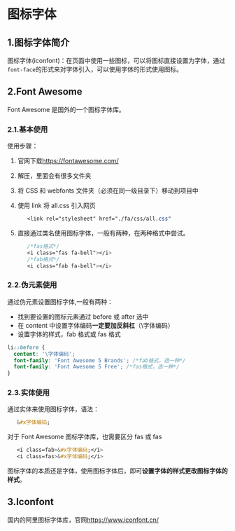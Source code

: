 # 图标字体

## 1.图标字体简介

图标字体(iconfont)：在页面中使用一些图标，可以将图标直接设置为字体，通过`font-face`的形式来对字体引入，可以使用字体的形式使用图标。

## 2.Font Awesome

Font Awesome 是国外的一个图标字体库。

### 2.1.基本使用

使用步骤：

1. 官网下载<https://fontawesome.com/>

2. 解压，里面会有很多文件夹

3. 将 CSS 和 webfonts 文件夹（必须在同一级目录下）移动到项目中

4. 使用 link 将 all.css 引入网页

   ```css
      <link rel="stylesheet" href="./fa/css/all.css"
   ```

5. 直接通过类名使用图标字体，一般有两种，在两种格式中尝试。

   ```css
      /*fas格式*/
      <i class="fas fa-bell"></i>
      /*fab格式*/
      <i class="fab fa-bell"></i>
   ```

### 2.2.伪元素使用

通过伪元素设置图标字体,一般有两种：

- 找到要设置的图标元素通过 before 或 after 选中
- 在 content 中设置字体编码**一定要加反斜杠**（\字体编码）
- 设置字体的样式，fab 格式或 fas 格式

```css
li::before {
  content: '\字体编码';
  font-family: 'Font Awesome 5 Brands'; /*fab格式，选一种*/
  font-family: 'Font Awesome 5 Free'; /*fas格式，选一种*/
}
```

### 2.3.实体使用

通过实体来使用图标字体，语法：

```css
   &#x字体编码;
```

对于 Font Awesome 图标字体库，也需要区分 fas 或 fas

```css
   <i class=fab>&#x字体编码;</i>
   <i class=fas>&#x字体编码;</i>
```

图标字体的本质还是字体，使用图标字体后，即可**设置字体的样式更改图标字体的样式**。

## 3.Iconfont

国内的阿里图标字体库，官网<https://www.iconfont.cn/>
